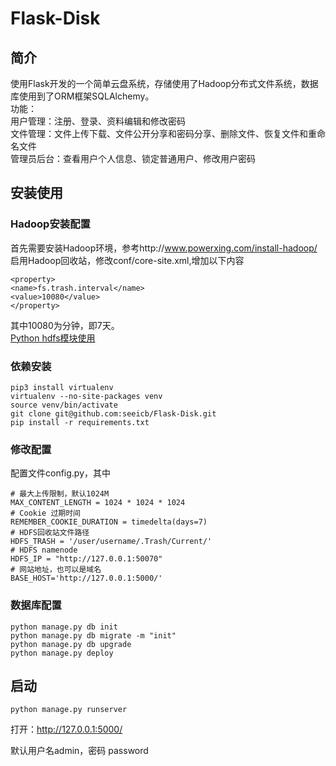 
# Flask-Disk

## 简介
使用Flask开发的一个简单云盘系统，存储使用了Hadoop分布式文件系统，数据库使用到了ORM框架SQLAlchemy。  
功能：  
用户管理：注册、登录、资料编辑和修改密码  
文件管理：文件上传下载、文件公开分享和密码分享、删除文件、恢复文件和重命名文件  
管理员后台：查看用户个人信息、锁定普通用户、修改用户密码  

## 安装使用
### Hadoop安装配置
首先需要安装Hadoop环境，参考http://www.powerxing.com/install-hadoop/  
启用Hadoop回收站，修改conf/core-site.xml,增加以下内容

```
<property>
<name>fs.trash.interval</name>
<value>10080</value>
</property>
```
其中10080为分钟，即7天。  
[Python hdfs模块使用](http://seeicb.com/2017/02/21/python-hdfs%E6%A8%A1%E5%9D%97%E4%BD%BF%E7%94%A8/)

### 依赖安装

```
pip3 install virtualenv
virtualenv --no-site-packages venv
source venv/bin/activate
git clone git@github.com:seeicb/Flask-Disk.git
pip install -r requirements.txt
```

### 修改配置
配置文件config.py，其中

```
# 最大上传限制，默认1024M
MAX_CONTENT_LENGTH = 1024 * 1024 * 1024
# Cookie 过期时间
REMEMBER_COOKIE_DURATION = timedelta(days=7)
# HDFS回收站文件路径
HDFS_TRASH = '/user/username/.Trash/Current/'
# HDFS namenode
HDFS_IP = "http://127.0.0.1:50070"
# 网站地址，也可以是域名
BASE_HOST='http://127.0.0.1:5000/'
```



### 数据库配置
```
python manage.py db init
python manage.py db migrate -m "init"
python manage.py db upgrade
python manage.py deploy
```

## 启动
`python manage.py runserver`

打开：http://127.0.0.1:5000/

默认用户名admin，密码 password
